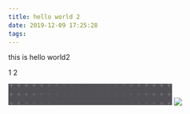 ```yaml
---
title: hello world 2
date: 2019-12-09 17:25:28
tags:
---
```


this is hello world2 

1
2

![](https://raw.githubusercontent.com/storm1122/CloudImage/master/img/form_qq_pic_1.png)
![](https://goss.veer.com/creative/vcg/veer/800water/veer-134951554.jpg)